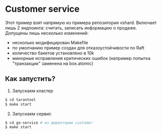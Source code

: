 # Customer service

Этот пример взят напрямую из примера репозитория vshard. Включает лишь 2 эндпоинта: считать, записать информацию о
продаже.
Допущены лишь несколько изменений:

- несколько модифицирован Makefile
- по умолчанию пример создан для отказоустойчивости по Raft
- количество бакетов установлено в 10k
- минорные исправления критических ошибок (например попытка "транзакции" заменена на box.atomic)

## Как запустить?

1. Запускаем кластер

```sh
$ cd tarantool
$ make start
```

2. Запускаем сервис
```sh
$ cd go-service # из директории customer
$ make start
```